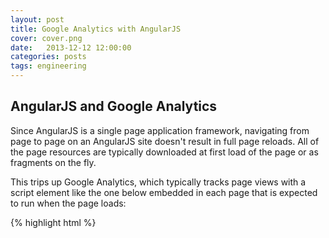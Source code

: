 ```yaml
---
layout: post
title: Google Analytics with AngularJS
cover: cover.png
date:   2013-12-12 12:00:00
categories: posts
tags: engineering
---
```


## AngularJS and Google Analytics

Since AngularJS is a single page application framework, navigating from page to page on an AngularJS site doesn't result in full page reloads. All of the page resources are typically downloaded at first load of the page or as fragments on the fly.

This trips up Google Analytics, which typically tracks page views with a script element like the one below embedded in each page that is expected to run when the page loads:

{% highlight html %}
    <script>
      (function(i,s,o,g,r,a,m){i['GoogleAnalyticsObject']=r;i[r]=i[r]||function(){
      (i[r].q=i[r].q||[]).push(arguments)},i[r].l=1*new Date();a=s.createElement(o),
      m=s.getElementsByTagName(o)[0];a.async=1;a.src=g;m.parentNode.insertBefore(a,m)
      })(window,document,'script','//www.google-analytics.com/analytics.js','ga');
      
      ga('create', 'UA-XXXXXX-Y', 'mysite.com');
      ga('send', 'pageview')
    </script>
{% endhighlight %}


But in a single page appplication, this script only gets executed once when the page downloads.  No good.

Fortunately we can fix this by hooking up some code to the AngularJS $routeChangeSuccess event and fire the ga() tracking code from there. The code can be wrapped up neatly in a directive:

{% highlight javascript %}
app.directive('analytics', ['$rootScope', '$location',
	function ($rootScope, $location) {
	return {
		link: function (scope, elem, attrs, ctrl) {
			$rootScope.$on('$routeChangeSuccess', function(event, currRoute, prevRoute) {
			    ga('set', 'page', $location.path());
				ga('send', 'pageview');
			});
		}
	}
}]);
{% endhighlight %}

and attached to the page like so:

{% highlight html %}
<body ng-app="myApp" analytics>
{% endhighlight %}


Wallah! Your visitors will now be tracked throughout your single page application.


## Prevent double counting index views

It is also a good idea to remove the ga('send', 'pageview') line from the original script block to prevent double counting index views, since the $routeChangeSuccess event will get fired on the first page load.
